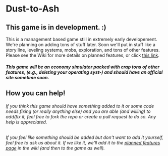 # Dust-to-Ash
## This game is in development. :)

This is a management based game still in extremely early developement. We're planning on adding tons of stuff later. Soon we'll put in stuff like a story line, leveling systems, mobs, exploration, and tons of other features. Please see the Wiki for more details on planned features, or click [this link](https://github.com/Alixia-Org/Dust-to-Ash/wiki/Planned-Features).

##### This game will be an economy simulator packed with crap tons of other features, (e.g., deleting your operating syst-) and should have an official site sometime soon.

## How you can help!

###### If you think this game should have something added to it or some code needs fixing (or really anything else) and you are able (and willing) to add/fix it, feel free to fork the repo or create a pull request to do so. Any help is appreciated.
###### If you feel like something should be added but don't want to add it yourself, feel free to ask us about it. If we like it, we'll add it to the [planned features page](https://github.com/Alixia-Org/Dust-to-Ash/wiki/Planned-Features) in the wiki (and then to the game as well).
